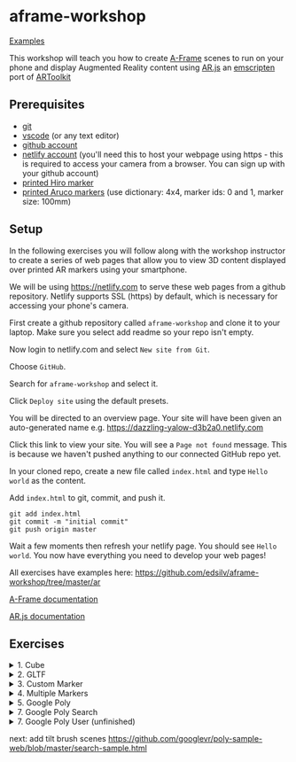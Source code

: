 # aframe-workshop

[Examples](https://aframe-workshop.com)

This workshop will teach you how to create [A-Frame](https://aframe.io/) scenes to run on your phone and display Augmented Reality content using [AR.js](https://github.com/jeromeetienne/AR.js/blob/master/README.md) an [emscripten](https://en.wikipedia.org/wiki/Emscripten) port of [ARToolkit](https://github.com/artoolkit/artoolkit5)

## Prerequisites

- [git](https://git-scm.com/book/en/v2/Getting-Started-Installing-Git)
- [vscode](https://code.visualstudio.com/) (or any text editor)
- [github account](https://github.com)
- [netlify account](https://netlify.com) (you'll need this to host your webpage using https - this is required to access your camera from a browser. You can sign up with your github account)
- [printed Hiro marker](https://upload.wikimedia.org/wikipedia/commons/4/48/Hiro_marker_ARjs.png)
- [printed Aruco markers](http://chev.me/arucogen/) (use dictionary: 4x4, marker ids: 0 and 1, marker size: 100mm)

## Setup

In the following exercises you will follow along with the workshop instructor to create a series of web pages that allow you to view 3D content displayed over printed AR markers using your smartphone.

We will be using https://netlify.com to serve these web pages from a github repository. Netlify supports SSL (https) by default, which is necessary for accessing your phone's camera.

First create a github repository called `aframe-workshop` and clone it to your laptop. Make sure you select add readme so your repo isn't empty.

Now login to netlify.com and select `New site from Git`.

Choose `GitHub`.

Search for `aframe-workshop` and select it.

Click `Deploy site` using the default presets.

You will be directed to an overview page. Your site will have been given an auto-generated name e.g. https://dazzling-yalow-d3b2a0.netlify.com

Click this link to view your site. You will see a `Page not found` message. This is because we haven't pushed anything to our connected GitHub repo yet.

In your cloned repo, create a new file called `index.html` and type `Hello world` as the content.

Add `index.html` to git, commit, and push it.

    git add index.html
    git commit -m "initial commit"
    git push origin master

Wait a few moments then refresh your netlify page. You should see `Hello world`. You now have everything you need to develop your web pages!

All exercises have examples here: https://github.com/edsilv/aframe-workshop/tree/master/ar

[A-Frame documentation](https://aframe.io/docs/0.9.0/introduction/)

[AR.js documentation](https://github.com/jeromeetienne/AR.js-docs)

## Exercises

<details>
<summary>1. Cube</summary>

Create a `1-cube.html` page. Use this "boilerplate" code:

```html
<html>
  <head>
    <title>A-Frame Workshop</title>
    <script src="https://aframe.io/releases/0.9.2/aframe.min.js"></script>
    <script src="https://unpkg.com/ar.js@1.7.1/aframe/build/aframe-ar.min.js"></script>
  </head>

  <body style="margin: 0px; overflow: hidden;">
    <a-scene embedded arjs="sourceType: webcam;">
    </a-scene>
  </body>
</html>
```

Push it to your github repo's master branch. Now browse to your netlify site `/cube.html`.

You browser may prompt you to have access to your camera, click `allow`.

**Goals**

- Display a 3D cube above the printed Hiro marker
- Change the default size, position, rotation, and color of the cube

</details>

<details>
<summary>2. GLTF</summary>

Save your `1-cube.html` as a new `2-gltf.html` page, removing your cube from the scene.

**Goals**

- Load a gltf model above the Hiro marker, e.g. https://nomad-project.co.uk/objects/collection/headrest/_headrest/headrest.gltf
- Animate the rotation of the model about the Y (up) axis
- Use `<a-assets>` to preload your gltf
- Use `debugUIEnabled: false;` to remove debug message overlays
- Use `vr-mode-ui="enabled: false"` to remove VR goggles toggle (not needed)
- Use `renderer="logarithmicDepthBuffer: true; colorManagement: true;"`to [fix z-fighting](https://github.com/jeromeetienne/AR.js/issues/410#issuecomment-495952203) and enable colour management (otherwise gltfs don't display correctly)
- Use `loading-screen="dotsColor: white; backgroundColor: black"` to create a customised loading screen

</details>

<details>
<summary>3. Custom Marker</summary>

Save your `2-gltf.html` page as a new `3-custom-marker.html` page, removing your gltf entity and `a-marker-camera` from the scene.

**Goals**

- Upload `assets/markers/upload/0.png` to create a custom marker here: https://jeromeetienne.github.io/AR.js/three.js/examples/marker-training/examples/generator.html
- Download the generated .patt file and add to `assets/markers`
- Use this custom marker in your scene instead of the Hiro marker preset

**Notes**

- Set AR.js `patternRatio: 0.66;`: Aesthetically, it's preferable for the black border to match the Aruco grid pattern. `patternRatio: 0.66;` is needed as the marker ratio isn't 50%. A "Pattern Ratio 0.6" in the marker generator means that the pattern within the marker makes up 60% of the overall marker width (including border). For a 4x4 aruco the pattern ratio is 4/6 (4 grid items plus 2 sides of border). For a 5x5 it's 5/7 (5 grid items plus two sides of border), etc.
- Use `<a-entity camera></a-entity>`
- Models must be placed inside the `a-marker` tags
- Better to use simple shapes for markers
- Markers must not have rotational symmetry
- Black borders seem to work best
- Thicker borders are better for stability
- Markers can be as small as 1.5/2cm but it means that the phone has to be held close

</details>

<details>
<summary>4. Multiple Markers</summary>

Save your `3-custom-marker.html` page as a new `4-multiple-markers.html` page.

**Goals**

- Upload `assets/markers/upload/1.png` to create a custom marker here: https://jeromeetienne.github.io/AR.js/three.js/examples/marker-training/examples/generator.html
- Use this second custom marker in your scene to display https://nomad-project.co.uk/objects/collection/gourd/_gourd/gourd.gltf
- Create a `rotating` mixin instead of duplicating the animation attribute.

</details>

<details>
<summary>5. Google Poly</summary>

**Goals**

- [Sign up for a Google Poly API key](https://developers.google.com/poly/develop/web)
- Add a [Google Poly A-Frame component](https://github.com/TopRankMarketing/aframe-google-poly-component) to your scene to display a given object.

</details>
<details>
<summary>7. Google Poly Search</summary>

**Goals**

- Query objects in a particular category and display them over markers.

</details>
<details>
<summary>7. Google Poly User (unfinished)</summary>

**Goals**

- [Set up an OAuth User Agent](https://developers.google.com/identity/protocols/OAuth2UserAgent)
- Request objects by a particular user and display them over markers.

</details>

next: add tilt brush scenes https://github.com/googlevr/poly-sample-web/blob/master/search-sample.html